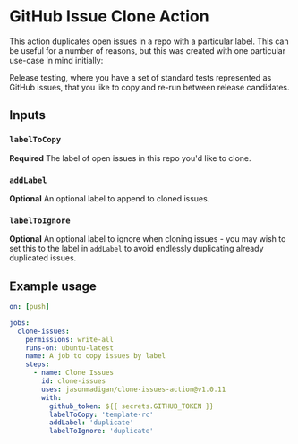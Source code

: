 # GitHub Issue Clone Action

This action duplicates open issues in a repo with a particular label. This can be useful for a number of reasons, but this was created with one particular use-case in mind initially:

Release testing, where you have a set of standard tests represented as GitHub issues, that you like to copy and re-run between release candidates.

## Inputs

### `labelToCopy`

**Required** The label of open issues in this repo you'd like to clone.

### `addLabel`

**Optional** An optional label to append to cloned issues.

### `labelToIgnore`

**Optional** An optional label to ignore when cloning issues - you may wish to set this to the label in `addLabel` to avoid endlessly duplicating already duplicated issues.

## Example usage

```yaml
on: [push]

jobs:
  clone-issues:
    permissions: write-all
    runs-on: ubuntu-latest
    name: A job to copy issues by label
    steps:
      - name: Clone Issues
        id: clone-issues
        uses: jasonmadigan/clone-issues-action@v1.0.11
        with:
          github_token: ${{ secrets.GITHUB_TOKEN }}
          labelToCopy: 'template-rc'
          addLabel: 'duplicate'
          labelToIgnore: 'duplicate'
```

